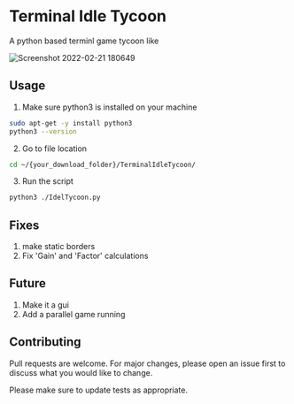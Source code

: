 # Terminal Idle Tycoon
A python based terminl game tycoon like

![Screenshot 2022-02-21 180649](https://user-images.githubusercontent.com/64192029/154991047-6fc2fc1f-f901-4490-bee7-d6a53784bf55.png)

## Usage
1. Make sure python3 is installed on your machine
```bash
sudo apt-get -y install python3 
python3 --version
```
2. Go to file location
```bash
cd ~/{your_download_folder}/TerminalIdleTycoon/
```
3. Run the script
```bash
python3 ./IdelTycoon.py
```

## Fixes
  1. make static borders
  2. Fix 'Gain' and 'Factor' calculations
  
## Future
  1. Make it a gui
  2. Add a parallel game running
  
## Contributing
Pull requests are welcome. For major changes, please open an issue first to discuss what you would like to change.

Please make sure to update tests as appropriate.
